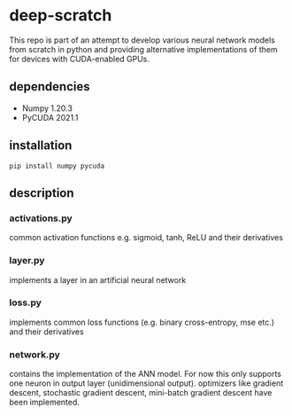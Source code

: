 # deep-scratch
  This repo is part of an attempt to develop various neural network models from scratch in python and providing alternative implementations of them for devices with CUDA-enabled GPUs.
## dependencies
  - Numpy 1.20.3
  - PyCUDA 2021.1
## installation
    pip install numpy pycuda
## description
### activations.py
  common activation functions e.g. sigmoid, tanh, ReLU and their derivatives
### layer.py
  implements a layer in an artificial neural network
### loss.py
  implements common loss functions (e.g. binary cross-entropy, mse etc.) and their derivatives
### network.py
  contains the implementation of the ANN model. For now this only supports one neuron in output layer (unidimensional output). 
  optimizers like gradient descent, stochastic gradient descent, mini-batch gradient descent have been implemented.
